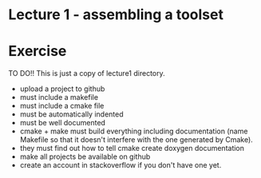 # Lecture 1 - assembling a toolset


# Exercise
TO DO!!
This is just a copy of lecture1 directory.

- upload a project to github
- must include a makefile
- must include a cmake file
- must be automatically indented
- must be well documented
- cmake + make must build everything including documentation (name Makefile so that it doesn't 
  interfere with the one generated by Cmake).
- they must find out how to tell cmake create doxygen documentation
- make all projects be available on github
- create an account in stackoverflow if you don't have one yet.

